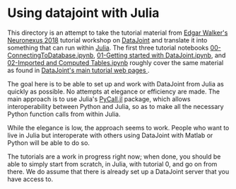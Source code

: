 # Using datajoint with Julia

This directory is an attempt to take the tutorial material from [Edgar Walker's Neuronexus 2018](../../..) tutorial workshop on [DataJoint](https://datajoint.io/) and translate it into something that can run within [Julia](https://julialang.org/). The first three tutorial notebooks [00-ConnectingToDatabase.ipynb](./00-ConnectingToDatabase.ipynb), [01-Getting started with DataJoint.ipynb](01-Getting%20started%20with%20DataJoint.ipynb), and [02-Imported and Computed Tables.ipynb](02-Imported%20and%20Computed%20Tables.ipynb) roughly cover the same material as found in [DataJoint's main tutorial web pages ](https://tutorials.datajoint.io/beginner/building-first-pipeline/python/first-table.html).

The goal here is to be able to set up and work with DataJoint from Julia as quickly as possible. No attempts at elegance or efficiency are made. The main approach is to use Julia's [PyCall.jl](https://github.com/JuliaPy/PyCall.jl) package, which allows interoperability between Python and Julia, so as to make all the necessary Python function calls from within Julia.

While the elegance is low, the approach seems to work. People who want to live in Julia but interoperate with others using DataJoint with Matlab or Python will be able to do so.

The tutorials are a work in progress right now; when done, you should be able to simply start from scratch, in Julia, with tutorial 0, and go on from there. We do assume that there is already set up a DataJoint server that you have access to.





